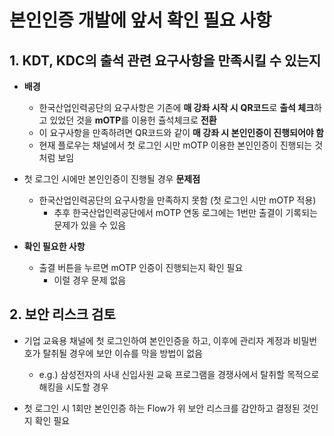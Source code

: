 # 본인인증 개발에 앞서 확인 필요 사항

## 1. KDT, KDC의 출석 관련 요구사항을 만족시킬 수 있는지


- **배경**
  - 한국산업인력공단의 요구사항은 기존에 **매 강좌 시작 시** **QR코드**로 **출석 체크**하고 있었던 것을 **mOTP**를 이용헌 츌석체크로 **전환**
  - 이 요구사항을 만족하려면 QR코드와 같이 **매 강좌 시 본인인증이 진행되어야 함** 
  - 현재 플로우는 채널에서 첫 로그인 시만 mOTP 이용한 본인인증이 진행되는 것 처럼 보임


- 첫 로그인 시에만 본인인증이 진행될 경우 **문제점** 
  - 한국산업인력공단의 요구사항을 만족하지 못함 (첫 로그인 시만 mOTP 적용)
    - 추후 한국산업인력공단에서 mOTP 연동 로그에는 1번만 출결이 기록되는 문제가 있을 수 있음


- **확인 필요한 사항**
  - 출결 버튼을 누르면 mOTP 인증이 진행되는지 확인 필요
    - 이럴 경우 문제 없음


## 2. 보안 리스크 검토


- 기업 교육용 채널에 첫 로그인하여 본인인증을 하고, 이후에 관리자 계정과 비밀번호가 탈취될 경우에 보안 이슈를 막을 방법이 없음
  - e.g.) 삼성전자의 사내 신입사원 교육 프로그램을 경쟁사에서 탈취할 목적으로 해킹을 시도할 경우

    

- 첫 로그인 시 1회만 본인인증 하는 Flow가 위 보안 리스크를 감안하고 결정된 것인지 확인 필요